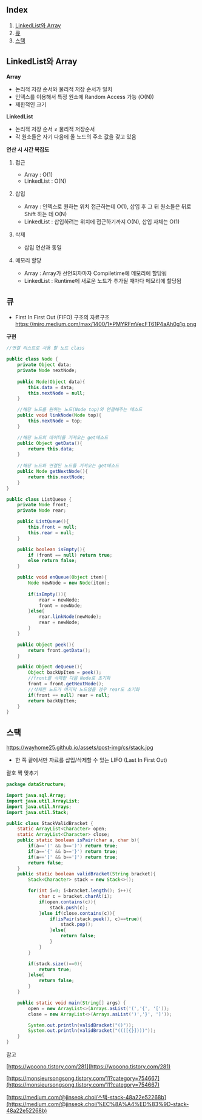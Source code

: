 
## Index
1. [LinkedList와 Array](#LinkedList와-Array)
2. [큐](#큐)
3. [스택](#스택)


## LinkedList와 Array

**Array**

- 논리적 저장 순서와 물리적 저장 순서가 일치
- 인덱스를 이용해서 특정 원소에 Random Access 가능 (O(N))
- 제한적인 크기

**LinkedList**

- 논리적 저장 순서 ≠ 물리적 저장순서
- 각 원소들은 자기 다음에 올 노드의 주소 값을 갖고 있음

**연산 시 시간 복잡도**

1. 접근
    - Array : O(1)
    - LinkedList : O(N)
2. 삽입
    - Array : 인덱스로 원하는 위치 접근하는데 O(1), 삽입 후 그 뒤 원소들은 뒤로Shift 하는 데 O(N)
    - LinkedList : 삽입하려는 위치에 접근하기까지 O(N), 삽입 자체는 O(1)
3. 삭제
    - 삽입 연산과 동일

1. 메모리 할당
    - Array : Array가 선언되자마자 Compiletime에 메모리에 할당됨
    - LinkedList : Runtime에 새로운 노드가 추가될 때마다 메모리에 할당됨
    

## 큐

- First In First Out (FIFO) 구조의 자료구조
https://miro.medium.com/max/1400/1*PMYRFmVecFT61P4aAh0g1g.png

**구현**

```java
//연결 리스트로 사용 할 노드 class

public class Node {
	private Object data;
	private Node nextNode;
	
	public Node(Object data){
		this.data = data;
		this.nextNode = null;
	}

	//해당 노드를 원하는 노드(Node top)와 연결해주는 메소드
	public void linkNode(Node top){
		this.nextNode = top;
	}

	//해당 노드의 데이터를 가져오는 get메소드
	public Object getData(){
		return this.data;
	}
	
	//해당 노드와 연결된 노드를 가져오는 get메소드
	public Node getNextNode(){
		return this.nextNode;
	}
}
```

```java
public class ListQueue {
	private Node front;
	private Node rear;

	public ListQueue(){
		this.front = null;
		this.rear = null;
	}

	public boolean isEmpty(){
		if (front == null) return true;
		else return false;
	}

	public void enQueue(Object item){
		Node newNode = new Node(item);
	
		if(isEmpty()){
			rear = newNode;
			front = newNode;
		}else{
			rear.linkNode(newNode);
			rear = newNode;
		}
	}

	public Object peek(){
		return front.getData();
	}

	public Object deQueue(){
		Object backUpItem = peek();
		//front를 삭제한 다음 Node로 초기화
		front = front.getNextNode();
		//삭제한 노드가 마지막 노드였을 경우 rear도 초기화
		if(front == null) rear = null;
		return backUpItem;
	}
}
```

## 스택

https://wayhome25.github.io/assets/post-img/cs/stack.jpg

- 한 쪽 끝에서만 자료를 삽입/삭제할 수 있는 LIFO (Last In First Out)

괄호 짝 맞추기
```java
package dataStructure;

import java.sql.Array;
import java.util.ArrayList;
import java.util.Arrays;
import java.util.Stack;

public class StackValidBracket {
    static ArrayList<Character> open;
    static ArrayList<Character> close;
    public static boolean isPair(char a, char b){
        if(a=='(' && b==')') return true;
        if(a=='{' && b=='}') return true;
        if(a=='[' && b==']') return true;
        return false;
    }
    public static boolean validBracket(String bracket){
        Stack<Character> stack = new Stack<>();

        for(int i=0; i<bracket.length(); i++){
            char c = bracket.charAt(i);
            if(open.contains(c)){
                stack.push(c);
            }else if(close.contains(c)){
                if(isPair(stack.peek(), c)==true){
                    stack.pop();
                }else{
                    return false;
                }
            }
        }

        if(stack.size()==0){
            return true;
        }else{
            return false;
        }
    }

    public static void main(String[] args) {
        open = new ArrayList<>(Arrays.asList('(','{', '['));
        close = new ArrayList<>(Arrays.asList(')','}', ']'));

        System.out.println(validBracket("()"));
        System.out.println(validBracket("((([{}])))"));
    }
}
```

참고

[https://wooono.tistory.com/281](https://wooono.tistory.com/281)

[https://monsieursongsong.tistory.com/11?category=754667](https://monsieursongsong.tistory.com/11?category=754667)

[https://medium.com/@jinseok.choi/스택-stack-48a22e52268b](https://medium.com/@jinseok.choi/%EC%8A%A4%ED%83%9D-stack-48a22e52268b)
